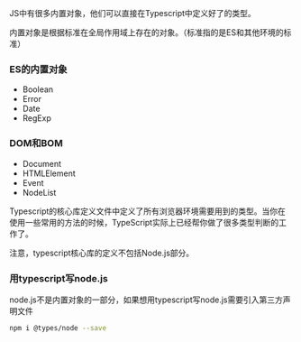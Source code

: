 JS中有很多内置对象，他们可以直接在Typescript中定义好了的类型。

内置对象是根据标准在全局作用域上存在的对象。（标准指的是ES和其他环境的标准）

### ES的内置对象

- Boolean
- Error
- Date
- RegExp

### DOM和BOM

- Document
- HTMLElement
- Event
- NodeList

Typescript的核心库定义文件中定义了所有浏览器环境需要用到的类型。当你在使用一些常用的方法的时候，TypeScript实际上已经帮你做了很多类型判断的工作了。

注意，typescript核心库的定义不包括Node.js部分。

### 用typescript写node.js

node.js不是内置对象的一部分，如果想用typescript写node.js需要引入第三方声明文件

```bash
npm i @types/node --save
```


